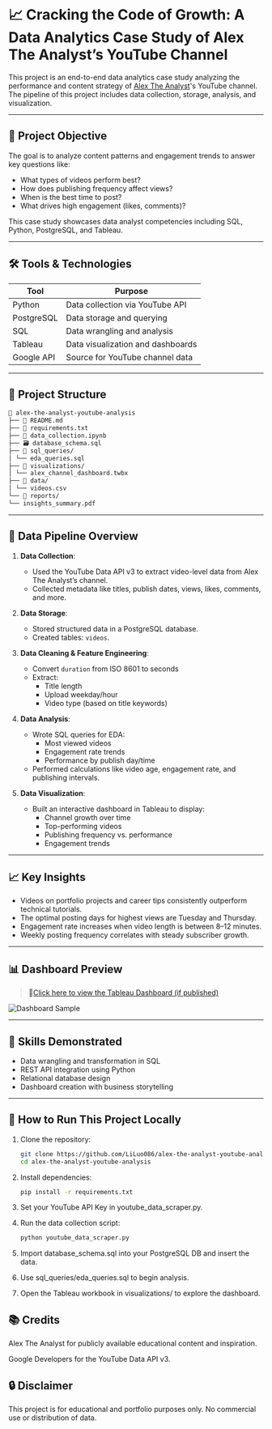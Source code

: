 # 📈 **Cracking the Code of Growth: A Data Analytics Case Study of Alex The Analyst’s YouTube Channel**

This project is an end-to-end data analytics case study analyzing the performance and content strategy of [Alex The Analyst](https://www.youtube.com/c/AlexTheAnalyst)'s YouTube channel. The pipeline of this project includes data collection, storage, analysis, and visualization.

---

## 🎯 Project Objective

The goal is to analyze content patterns and engagement trends to answer key questions like:

- What types of videos perform best?
- How does publishing frequency affect views?
- When is the best time to post?
- What drives high engagement (likes, comments)?

This case study showcases data analyst competencies including SQL, Python, PostgreSQL, and Tableau.

---

## 🛠️ Tools & Technologies

| Tool         | Purpose                             |
|--------------|-------------------------------------|
| Python       | Data collection via YouTube API     |
| PostgreSQL   | Data storage and querying           |
| SQL          | Data wrangling and analysis         |
| Tableau      | Data visualization and dashboards   |
| Google API   | Source for YouTube channel data     |

---

## 📁 Project Structure

```bash
📂 alex-the-analyst-youtube-analysis
├── 📄 README.md
├── 📜 requirements.txt  
├── 🐍 data_collection.ipynb
├── 🗃️ database_schema.sql
├── 📂 sql_queries/
│ └── eda_queries.sql
├── 📂 visualizations/
│ └── alex_channel_dashboard.twbx
├── 📂 data/
│ └── videos.csv
└── 📂 reports/
└── insights_summary.pdf
```

---

## 🔄 Data Pipeline Overview

1. **Data Collection**:  
   - Used the YouTube Data API v3 to extract video-level data from Alex The Analyst’s channel.
   - Collected metadata like titles, publish dates, views, likes, comments, and more.

2. **Data Storage**:  
   - Stored structured data in a PostgreSQL database.
   - Created tables: `videos`.

3. **Data Cleaning & Feature Engineering**:
   - Convert `duration` from ISO 8601 to seconds
   - Extract:
     - Title length
     - Upload weekday/hour
     - Video type (based on title keywords)

4. **Data Analysis**:  
   - Wrote SQL queries for EDA:
     - Most viewed videos
     - Engagement rate trends
     - Performance by publish day/time
   - Performed calculations like video age, engagement rate, and publishing intervals.

5. **Data Visualization**:  
   - Built an interactive dashboard in Tableau to display:
     - Channel growth over time
     - Top-performing videos
     - Publishing frequency vs. performance
     - Engagement trends

---

## 📈 Key Insights

- Videos on portfolio projects and career tips consistently outperform technical tutorials.
- The optimal posting days for highest views are Tuesday and Thursday.
- Engagement rate increases when video length is between 8–12 minutes.
- Weekly posting frequency correlates with steady subscriber growth.

---

## 📊 Dashboard Preview

> 📍[Click here to view the Tableau Dashboard (if published)](https://public.tableau.com/)

![Dashboard Sample](visualizations/dashboard_screenshot.png)

---

## 🧠 Skills Demonstrated

- Data wrangling and transformation in SQL
- REST API integration using Python
- Relational database design
- Dashboard creation with business storytelling

---

## 📌 How to Run This Project Locally

1. Clone the repository:

   ```bash
   git clone https://github.com/LiLuo086/alex-the-analyst-youtube-analysis.git
   cd alex-the-analyst-youtube-analysis
   ```

2. Install dependencies:

   ```bash
   pip install -r requirements.txt
   ```

3. Set your YouTube API Key in youtube_data_scraper.py.

4. Run the data collection script:

   ```bash
   python youtube_data_scraper.py
   ```

5. Import database_schema.sql into your PostgreSQL DB and insert the data.

6. Use sql_queries/eda_queries.sql to begin analysis.

7. Open the Tableau workbook in visualizations/ to explore the dashboard.

## 📚 Credits

Alex The Analyst for publicly available educational content and inspiration.

Google Developers for the YouTube Data API v3.

## 🔒 Disclaimer

This project is for educational and portfolio purposes only. No commercial use or distribution of data.
